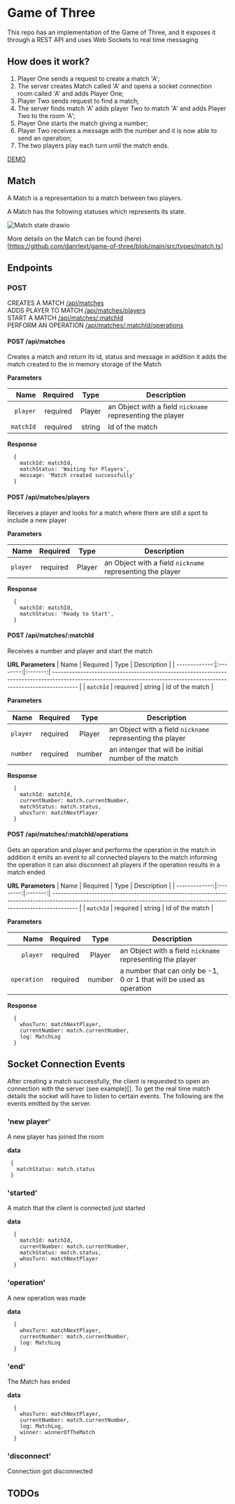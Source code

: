 # Game of Three

This repo has an implementation of the Game of Three, and it exposes it through a REST API and uses Web Sockets to real time messaging

## How does it work? 

1. Player One sends a request to create a match 'A';
2. The server creates Match called 'A' and opens a socket connection room called 'A' and adds Player One;
3. Player Two sends request to find a match;
4. The server finds match 'A' adds player Two to match 'A' and adds Player Two to the room 'A';
5. Player One starts the match giving a number;
6. Player Two receives a message with the number and it is now able to send an operation;
7. The two players play each turn until the match ends.

[DEMO](https://user-images.githubusercontent.com/6784789/218100366-16e8f203-c07d-4dce-bb9c-1a6a78bc968a.webm)

## Match

A Match is a representation to a match between two players.

A Match has the following statuses which represents its state. 

![Match state drawio](https://user-images.githubusercontent.com/6784789/218102355-dff73fb0-2473-4f4d-aaff-7e5ce99d7eb7.png)

More details on the Match can be found (here)[https://github.com/danrleyt/game-of-three/blob/main/src/types/match.ts]

## Endpoints

### POST

CREATES A MATCH [/api/matches](#post-apimatches) <br/>
ADDS PLAYER TO MATCH [/api/matches/players](#post-apimatchesplayers) <br/>
START A MATCH [/api/matches/:matchId](#post-apimatchesmatchid) <br/>
PERFORM AN OPERATION [/api/matches/:matchId/operations](#post-apimatchesmatchidoperations) <br/>

#### POST /api/matches

Creates a match and return its id, status and message in addition it adds the match created to the in memory storage of the Match
 
**Parameters**

| Name | Required |  Type   | Description                                                                                                                                                           |
| -------------:|:--------:|:-------:| --------------------------------------------------------------------------------------------------------------------------------------------------------------------- |
| `player` | required | Player  | an Object with a field `nickname` representing the player |
| `matchId` | required | string  | Id of the match |


**Response** 

```
  {
    matchId: matchId,
    matchStatus: 'Waiting for Players',
    message: 'Match created successfully'
  }
```

#### POST /api/matches/players

Receives a player and looks for a match where there are still a spot to include a new player
 
**Parameters**

| Name | Required |  Type   | Description                                                                                                                                                           |
| -------------:|:--------:|:-------:| --------------------------------------------------------------------------------------------------------------------------------------------------------------------- |
| `player` | required | Player  | an Object with a field `nickname` representing the player |


**Response** 

```
  {
    matchId: matchId,
    matchStatus: 'Ready to Start',
  }
```

#### POST /api/matches/:matchId

Receives a number and player and start the match

**URL Parameters**
| Name | Required |  Type   | Description                                                                                                                                                           |
| -------------:|:--------:|:-------:| --------------------------------------------------------------------------------------------------------------------------------------------------------------------- |
| `matchId` | required | string  | Id of the match |
 
**Parameters**

| Name | Required |  Type   | Description                                                                                                                                                           |
| -------------:|:--------:|:-------:| --------------------------------------------------------------------------------------------------------------------------------------------------------------------- |
| `player` | required | Player  | an Object with a field `nickname` representing the player |
| `number` | required | number  | an intenger that will be initial number of the match |


**Response** 

```
  {
    matchId: matchId,
    currentNumber: match.currentNumber,
    matchStatus: match.status,
    whosTurn: matchNextPlayer
  }
```

#### POST /api/matches/:matchId/operations

Gets an operation and player and performs the operation in the match in addition it emits an event to all connected players to the match informing the operation it can also disconnect all players if the operation results in a match ended

**URL Parameters**
| Name | Required |  Type   | Description                                                                                                                                                           |
| -------------:|:--------:|:-------:| --------------------------------------------------------------------------------------------------------------------------------------------------------------------- |
| `matchId` | required | string  | Id of the match |
 
**Parameters**

| Name | Required |  Type   | Description                                                                                                                                                           |
| -------------:|:--------:|:-------:| --------------------------------------------------------------------------------------------------------------------------------------------------------------------- |
| `player` | required | Player  | an Object with a field `nickname` representing the player |
| `operation` | required | number  | a number that can only be -1, 0 or 1 that will be used as operation|


**Response** 

```
  {
    whosTurn: matchNextPlayer,
    currentNumber: match.currentNumber,
    log: MatchLog
  }
```

## Socket Connection Events

After creating a match successfully, the client is requested to open an connection with the server (see example)[]. To get the real time match details the socket will have to listen to certain events. The following are the events emitted by the server. 

### 'new player'

A new player has joined the room

**data**
```
 {
   matchStatus: match.status
 }
```

### 'started'

A match that the client is connected just started

**data**

```
  {
    matchId: matchId,
    currentNumber: match.currentNumber,
    matchStatus: match.status,
    whosTurn: matchNextPlayer
  }
```

### 'operation'

A new operation was made

**data**

```
  {
    whosTurn: matchNextPlayer,
    currentNumber: match.currentNumber,
    log: MatchLog
  }
```

### 'end'

The Match has ended

**data**

```
  {
    whosTurn: matchNextPlayer,
    currentNumber: match.currentNumber,
    log: MatchLog,
    winner: winnerOfTheMatch
  }
```

### 'disconnect'

Connection got disconnected

## TODOs

